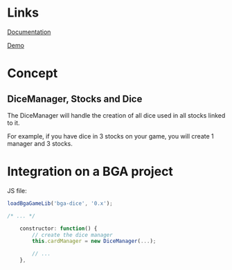 # Links
[Documentation](https://thoun.github.io/bga-dice/docs/index.html)

[Demo](https://thoun.github.io/bga-dice/demo/index.html)

# Concept
## DiceManager, Stocks and Dice
The DiceManager will handle the creation of all dice used in all stocks linked to it.

For example, if you have dice in 3 stocks on your game, you will create 1 manager and 3 stocks.

# Integration on a BGA project

JS file:
```js
loadBgaGameLib('bga-dice', '0.x');

/* ... */

    constructor: function() {
        // create the dice manager
        this.cardManager = new DiceManager(...);

        // ...
    },
```